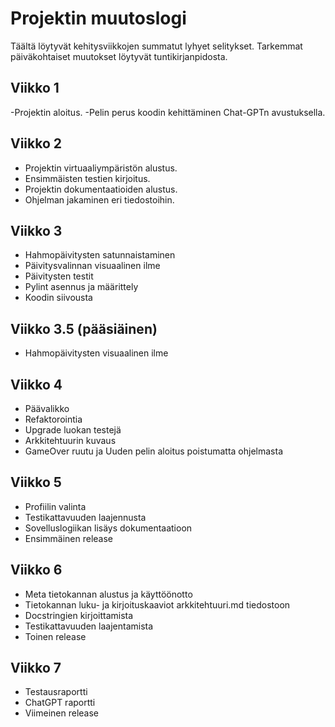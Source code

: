 # Projektin muutoslogi

Täältä löytyvät kehitysviikkojen summatut lyhyet selitykset. Tarkemmat päiväkohtaiset muutokset löytyvät tuntikirjanpidosta.

## Viikko 1

-Projektin aloitus.
-Pelin perus koodin kehittäminen Chat-GPTn avustuksella.

## Viikko 2

- Projektin virtuaaliympäristön alustus.
- Ensimmäisten testien kirjoitus.
- Projektin dokumentaatioiden alustus.
- Ohjelman jakaminen eri tiedostoihin.

## Viikko 3

- Hahmopäivitysten satunnaistaminen
- Päivitysvalinnan visuaalinen ilme
- Päivitysten testit
- Pylint asennus ja määrittely
- Koodin siivousta

## Viikko 3.5 (pääsiäinen)

- Hahmopäivitysten visuaalinen ilme

## Viikko 4

- Päävalikko
- Refaktorointia
- Upgrade luokan testejä
- Arkkitehtuurin kuvaus
- GameOver ruutu ja Uuden pelin aloitus poistumatta ohjelmasta

## Viikko 5

- Profiilin valinta
- Testikattavuuden laajennusta
- Sovelluslogiikan lisäys dokumentaatioon
- Ensimmäinen release

## Viikko 6

- Meta tietokannan alustus ja käyttöönotto
- Tietokannan luku- ja kirjoituskaaviot arkkitehtuuri.md tiedostoon
- Docstringien kirjoittamista
- Testikattavuuden laajentamista
- Toinen release

## Viikko 7

- Testausraportti
- ChatGPT raportti
- Viimeinen release